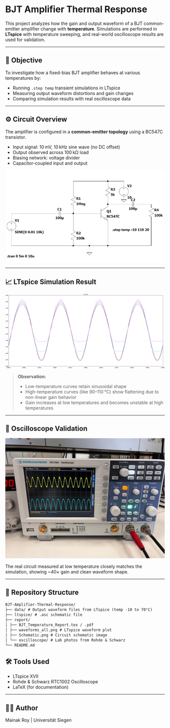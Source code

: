 #  BJT Amplifier Thermal Response

This project analyzes how the gain and output waveform of a BJT common-emitter amplifier change with **temperature**. Simulations are performed in **LTspice** with temperature sweeping, and real-world oscilloscope results are used for validation.

---

## 📌 Objective

To investigate how a fixed-bias BJT amplifier behaves at various temperatures by:

- Running `.step temp` transient simulations in LTspice
- Measuring output waveform distortions and gain changes
- Comparing simulation results with real oscilloscope data

---

## ⚙️ Circuit Overview

The amplifier is configured in a **common-emitter topology** using a BC547C transistor.

- Input signal: 10 mV, 10 kHz sine wave (no DC offset)
- Output observed across 100 kΩ load
- Biasing network: voltage divider
- Capacitor-coupled input and output

<p align="center">
  <img src="report/Schematic.png" width="500" alt="LTspice Schematic">
</p>

---

## 📈 LTspice Simulation Result

<p align="center">
  <img src="report/waveforms_all.png" width="600" alt="Waveform Plot - LTspice">
</p>

> **Observation:**  
> - Low-temperature curves retain sinusoidal shape  
> - High-temperature curves (like 90–110 °C) show flattening due to non-linear gain behavior  
> - Gain increases at low temperatures and becomes unstable at high temperatures  

---

## 🧪 Oscilloscope Validation

<p align="center">
  <img src="report/oscilloscope/osc_low_temp_gain40.jpg" width="600" alt="Lab Scope Output">
</p>

The real circuit measured at low temperature closely matches the simulation, showing ~40× gain and clean waveform shape.

---

## 📂 Repository Structure

```
BJT-Amplifier-Thermal-Response/
├── data/ # Output waveform files from LTspice (temp -10 to 70°C)
├── ltspice/ # .asc schematic file
├── report/
│ ├── BJT_Temperature_Report.tex / .pdf
│ ├── waveforms_all.png # LTspice waveform plot
│ ├── Schematic.png # Circuit schematic image
│ └── oscilloscope/ # Lab photos from Rohde & Schwarz
└── README.md
```

## 🛠 Tools Used

- LTspice XVII
- Rohde & Schwarz RTC1002 Oscilloscope
- LaTeX (for documentation)

---

## 👨‍🔬 Author

Mainak Roy | Universität Siegen 

